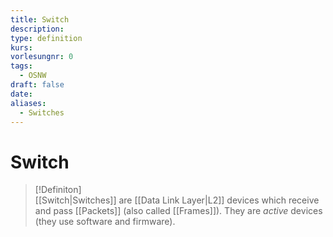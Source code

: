 ```yaml
---
title: Switch
description: 
type: definition
kurs: 
vorlesungnr: 0
tags:
  - OSNW
draft: false
date: 
aliases:
  - Switches
---
```


# Switch

> [!Definiton]  
> [[Switch|Switches]] are [[Data Link Layer|L2]] devices which receive and pass [[Packets]] (also called [[Frames]]). They are *active* devices (they use software and firmware).